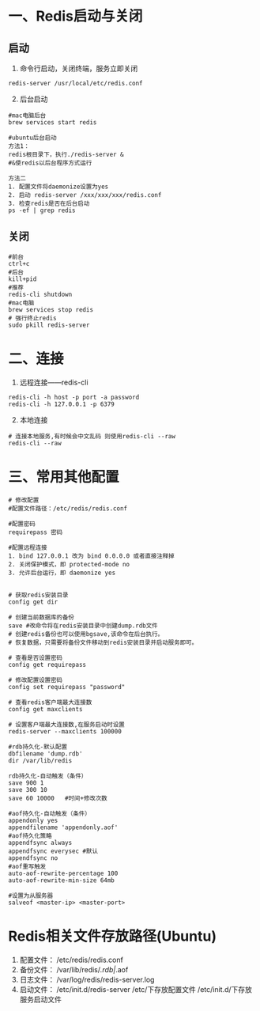 # 一、Redis启动与关闭

## 启动

1. 命令行启动，关闭终端，服务立即关闭

```shell
redis-server /usr/local/etc/redis.conf
```

2. 后台启动

```shell
#mac电脑后台
brew services start redis

#ubuntu后台启动
方法1：
redis根目录下，执行./redis-server &
#&使redis以后台程序方式运行

方法二
1. 配置文件将daemonize设置为yes
2. 启动 redis-server /xxx/xxx/xxx/redis.conf
3. 检查redis是否在后台启动
ps -ef | grep redis
```

## 关闭

```shell
#前台
ctrl+c
#后台
kill+pid
#推荐
redis-cli shutdown
#mac电脑
brew services stop redis
# 强行终止redis
sudo pkill redis-server
```


# 二、连接

1. 远程连接——redis-cli

```shell
redis-cli -h host -p port -a password
redis-cli -h 127.0.0.1 -p 6379
```

2. 本地连接

```shell
# 连接本地服务,有时候会中文乱码 则使用redis-cli --raw
redis-cli --raw
```


# 三、常用其他配置

```shell
# 修改配置
#配置文件路径：/etc/redis/redis.conf

#配置密码
requirepass 密码

#配置远程连接
1. bind 127.0.0.1 改为 bind 0.0.0.0 或者直接注释掉
2. 关闭保护模式，即 protected-mode no
3. 允许后台运行，即 daemonize yes


# 获取redis安装目录
config get dir

# 创建当前数据库的备份
save #改命令将在redis安装目录中创建dump.rdb文件
# 创建redis备份也可以使用bgsave,该命令在后台执行。
# 恢复数据，只需要将备份文件移动到redis安装目录并启动服务即可。

# 查看是否设置密码
config get requirepass

# 修改配置设置密码
config set requirepass "password"

# 查看redis客户端最大连接数
config get maxclients

# 设置客户端最大连接数,在服务启动时设置
redis-server --maxclients 100000

#rdb持久化-默认配置
dbfilename 'dump.rdb'
dir /var/lib/redis

rdb持久化-自动触发（条件）
save 900 1
save 300 10
save 60 10000   #时间+修改次数

#aof持久化-自动触发（条件）
appendonly yes
appendfilename 'appendonly.aof'
#aof持久化策略
appendfsync always
appendfsync everysec #默认
appendfsync no 
#aof重写触发
auto-aof-rewrite-percentage 100
auto-aof-rewrite-min-size 64mb

#设置为从服务器
salveof <master-ip> <master-port>
```

# Redis相关文件存放路径(Ubuntu)
1. 配置文件： /etc/redis/redis.conf
2. 备份文件： /var/lib/redis/*.rdb|*.aof
3. 日志文件： /var/log/redis/redis-server.log
4. 启动文件： /etc/init.d/redis-server
/etc/下存放配置文件
/etc/init.d/下存放服务启动文件




















